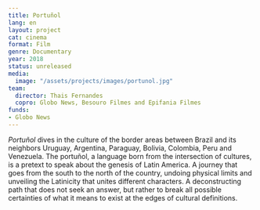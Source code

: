 ```yaml
---
title: Portuñol
lang: en
layout: project
cat: cinema
format: Film
genre: Documentary
year: 2018
status: unreleased
media:
  image: "/assets/projects/images/portunol.jpg"
team:
  director: Thais Fernandes
  copro: Globo News, Besouro Filmes and Epifania Filmes
funds:
- Globo News
---
```


_Portuñol_ dives in the culture of the border areas between Brazil and its neighbors Uruguay, Argentina, Paraguay, Bolivia, Colombia, Peru and Venezuela. The portuñol, a language born from the intersection of cultures, is a pretext to speak about the genesis of Latin America. A journey that goes from the south to the north of the country, undoing physical limits and unveiling the Latinicity that unites different characters. A deconstructing path that does not seek an answer, but rather to break all possible certainties of what it means to exist at the edges of cultural definitions.
